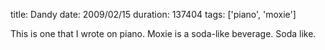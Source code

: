 title: Dandy
date: 2009/02/15
duration: 137404
tags: ['piano', 'moxie']

This is one that I wrote on piano. Moxie is a soda-like beverage. Soda like.
